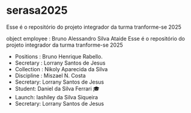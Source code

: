 # serasa2025
Esse é o repositório do projeto integrador da turma tranforme-se 2025 


object employee : Bruno Alessandro Silva Ataide 
Esse é o repositório do projeto integrador da turma tranforme-se 2025



- Positions : Bruno Henrique Rabello.
- Secretary : Lorrany Santos de Jesus 
- Collection : Nikoly Aparecida da Silva
- Discipline : Miszael N. Costa
- Secretary: Lorrany Santos de Jesus 
- Student: Daniel da Silva Ferrari 🎓
- Launch: Iashiley da Silva Siqueira
- Secretary: Lorrany Santos de Jesus 
